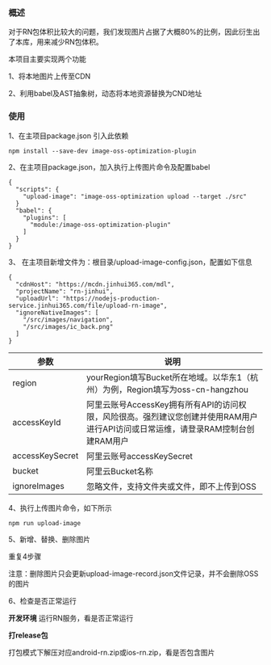### 概述
对于RN包体积比较大的问题，我们发现图片占据了大概80%的比例，因此衍生出了本库，用来减少RN包体积。

本项目主要实现两个功能

1、将本地图片上传至CDN

2、利用babel及AST抽象树，动态将本地资源替换为CND地址


### 使用
1、在主项目package.json 引入此依赖
```
npm install --save-dev image-oss-optimization-plugin
```

2、在主项目package.json，加入执行上传图片命令及配置babel
```
{
  "scripts": {
    "upload-image": "image-oss-optimization upload --target ./src"
  }
  "babel": {
    "plugins": [
      "module:/image-oss-optimization-plugin"
    ]
  }
}
```

3、 在主项目新增文件为：根目录/upload-image-config.json，配置如下信息
```
{    
  "cdnHost": "https://mcdn.jinhui365.com/mdl",
  "projectName": "rn-jinhui",
  "uploadUrl": "https://nodejs-production-service.jinhui365.com/file/upload-rn-image",
  "ignoreNativeImages": [ 
    "/src/images/navigation",
    "/src/images/ic_back.png"
  ]
}
```

|  参数   | 说明  |
|  ----  | ----  |
| region  | yourRegion填写Bucket所在地域。以华东1（杭州）为例，Region填写为oss-cn-hangzhou |
| accessKeyId  | 阿里云账号AccessKey拥有所有API的访问权限，风险很高。强烈建议您创建并使用RAM用户进行API访问或日常运维，请登录RAM控制台创建RAM用户 |
| accessKeySecret  | 阿里云账号accessKeySecret |
| bucket  | 阿里云Bucket名称 |
| ignoreImages  | 忽略文件，支持文件夹或文件，即不上传到OSS | 

4、执行上传图片命令，如下所示
```
npm run upload-image
```

5、新增、替换、删除图片

重复4步骤

注意：删除图片只会更新upload-image-record.json文件记录，并不会删除OSS的图片


6、检查是否正常运行

**开发环境**
运行RN服务，看是否正常运行


**打release包**

打包模式下解压对应android-rn.zip或ios-rn.zip，看是否包含图片